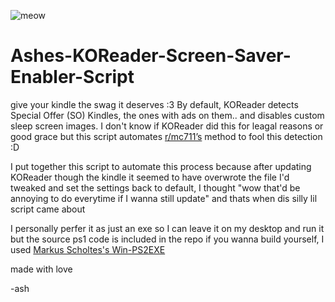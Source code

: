 
![meow](https://github.com/user-attachments/assets/97dc8333-d886-461c-be32-5c3518e512a5)

# Ashes-KOReader-Screen-Saver-Enabler-Script
give your kindle the swag it deserves :3
By default, KOReader detects Special Offer (SO) Kindles, the ones with ads on them.. and disables custom sleep screen images. I don't know if KOReader did this for leagal reasons or good grace but this script automates [r/mc711’s](https://www.reddit.com/r/kindle/comments/1ivclap/enable_custom_screensaver_in_koreader_on_so_kindle/) method to fool this detection :D

I put together this script to automate this process because after updating KOReader though the kindle it seemed to have overwrote the file I'd tweaked and set the settings back to default, I thought "wow that'd be annoying to do everytime if I wanna still update" and thats when dis silly lil script came about

I personally perfer it as just an exe so I can leave it on my desktop and run it but the source ps1 code is included in the repo if you wanna build yourself, I used [Markus Scholtes's Win-PS2EXE](https://github.com/MScholtes/Win-PS2EXE)

made with love

-ash
